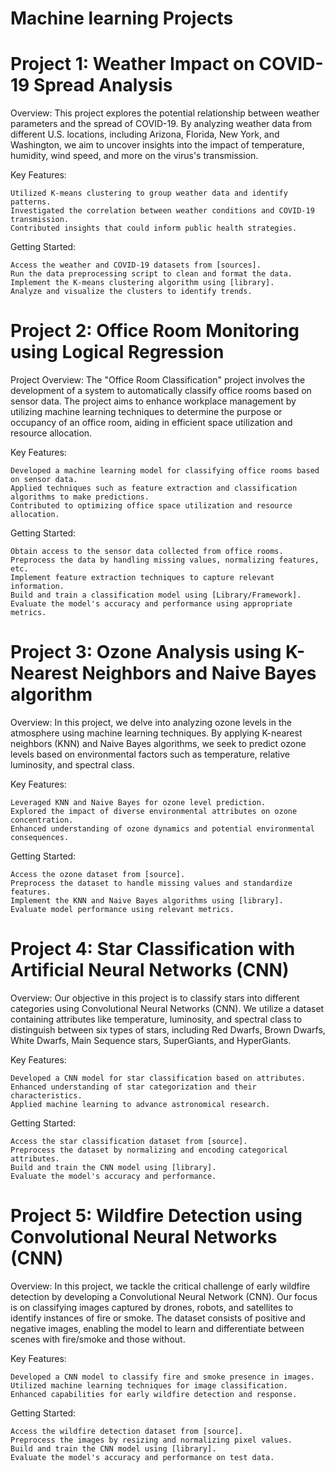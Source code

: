 # Machine learning Projects

# Project 1: Weather Impact on COVID-19 Spread Analysis

Overview:
This project explores the potential relationship between weather parameters and the spread of COVID-19. By analyzing weather data from different U.S. locations, including Arizona, Florida, New York, and Washington, we aim to uncover insights into the impact of temperature, humidity, wind speed, and more on the virus's transmission.

Key Features:

    Utilized K-means clustering to group weather data and identify patterns.
    Investigated the correlation between weather conditions and COVID-19 transmission.
    Contributed insights that could inform public health strategies.

Getting Started:

    Access the weather and COVID-19 datasets from [sources].
    Run the data preprocessing script to clean and format the data.
    Implement the K-means clustering algorithm using [library].
    Analyze and visualize the clusters to identify trends.


# Project 2: Office Room Monitoring using Logical Regression

Project Overview:
The "Office Room Classification" project involves the development of a system to automatically classify office rooms based on sensor data. The project aims to enhance workplace management by utilizing machine learning techniques to determine the purpose or occupancy of an office room, aiding in efficient space utilization and resource allocation.

Key Features:

    Developed a machine learning model for classifying office rooms based on sensor data.
    Applied techniques such as feature extraction and classification algorithms to make predictions.
    Contributed to optimizing office space utilization and resource allocation.

Getting Started:

    Obtain access to the sensor data collected from office rooms.
    Preprocess the data by handling missing values, normalizing features, etc.
    Implement feature extraction techniques to capture relevant information.
    Build and train a classification model using [Library/Framework].
    Evaluate the model's accuracy and performance using appropriate metrics.

# Project 3: Ozone Analysis using K-Nearest Neighbors and Naive Bayes algorithm

Overview:
In this project, we delve into analyzing ozone levels in the atmosphere using machine learning techniques. By applying K-nearest neighbors (KNN) and Naive Bayes algorithms, we seek to predict ozone levels based on environmental factors such as temperature, relative luminosity, and spectral class.

Key Features:

    Leveraged KNN and Naive Bayes for ozone level prediction.
    Explored the impact of diverse environmental attributes on ozone concentration.
    Enhanced understanding of ozone dynamics and potential environmental consequences.

Getting Started:

    Access the ozone dataset from [source].
    Preprocess the dataset to handle missing values and standardize features.
    Implement the KNN and Naive Bayes algorithms using [library].
    Evaluate model performance using relevant metrics.

# Project 4: Star Classification with Artificial Neural Networks (CNN)

Overview:
Our objective in this project is to classify stars into different categories using Convolutional Neural Networks (CNN). We utilize a dataset containing attributes like temperature, luminosity, and spectral class to distinguish between six types of stars, including Red Dwarfs, Brown Dwarfs, White Dwarfs, Main Sequence stars, SuperGiants, and HyperGiants.

Key Features:

    Developed a CNN model for star classification based on attributes.
    Enhanced understanding of star categorization and their characteristics.
    Applied machine learning to advance astronomical research.

Getting Started:

    Access the star classification dataset from [source].
    Preprocess the dataset by normalizing and encoding categorical attributes.
    Build and train the CNN model using [library].
    Evaluate the model's accuracy and performance.

# Project 5: Wildfire Detection using Convolutional Neural Networks (CNN)

Overview:
In this project, we tackle the critical challenge of early wildfire detection by developing a Convolutional Neural Network (CNN). Our focus is on classifying images captured by drones, robots, and satellites to identify instances of fire or smoke. The dataset consists of positive and negative images, enabling the model to learn and differentiate between scenes with fire/smoke and those without.

Key Features:

    Developed a CNN model to classify fire and smoke presence in images.
    Utilized machine learning techniques for image classification.
    Enhanced capabilities for early wildfire detection and response.

Getting Started:

    Access the wildfire detection dataset from [source].
    Preprocess the images by resizing and normalizing pixel values.
    Build and train the CNN model using [library].
    Evaluate the model's accuracy and performance on test data.


